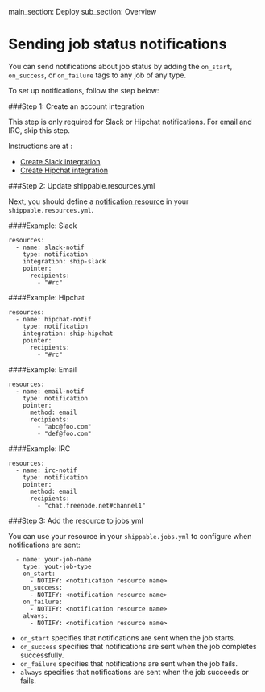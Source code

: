 main_section: Deploy
sub_section: Overview

# Sending job status notifications

You can send notifications about job status by adding the `on_start`, `on_success`, or `on_failure` tags to any job of any type.

To set up notifications, follow the step below:

###Step 1: Create an account integration

This step is only required for Slack or Hipchat notifications. For email and IRC, skip this step.

Instructions are at :

- [Create Slack integration](/reference/int-slack/)
- [Create Hipchat integration](/reference/int-hipchat/)


###Step 2: Update shippable.resources.yml

Next, you should define a [notification resource](/reference/resource-notification/) in your `shippable.resources.yml`.


####Example: Slack

```
resources:
  - name: slack-notif
    type: notification
    integration: ship-slack
    pointer:
      recipients:
        - "#rc"
```

####Example: Hipchat

```
resources:
  - name: hipchat-notif
    type: notification
    integration: ship-hipchat
    pointer:
      recipients:
        - "#rc"
```

####Example: Email

```
resources:
  - name: email-notif
    type: notification
    pointer:
      method: email
      recipients:
        - "abc@foo.com"
        - "def@foo.com"
```

####Example: IRC

```
resources:
  - name: irc-notif
    type: notification
    pointer:          
      method: email
      recipients:
        - "chat.freenode.net#channel1"
```

###Step 3: Add the resource to jobs yml

You can use your resource in your `shippable.jobs.yml` to configure when notifications are sent:

```
  - name: your-job-name
    type: yout-job-type
    on_start:
      - NOTIFY: <notification resource name>
    on_success:
      - NOTIFY: <notification resource name>
    on_failure:
      - NOTIFY: <notification resource name>
    always:
      - NOTIFY: <notification resource name>
```

* `on_start` specifies that notifications are sent when the job starts.
* `on_success` specifies that notifications are sent when the job completes successfully.
* `on_failure` specifies that notifications are sent when the job fails.
* `always` specifies that notifications are sent when the job succeeds or fails.
